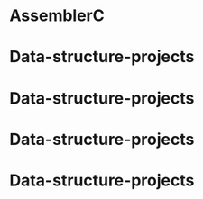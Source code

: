 # AssemblerC
# Data-structure-projects
# Data-structure-projects
# Data-structure-projects
# Data-structure-projects
